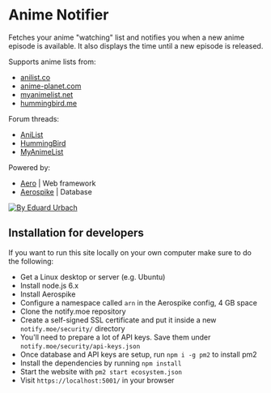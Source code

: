 # Anime Notifier

Fetches your anime "watching" list and notifies you when a new anime episode is available. It also displays the time until a new episode is released.

Supports anime lists from:
- [anilist.co](https://anilist.co)
- [anime-planet.com](http://anime-planet.com)
- [myanimelist.net](http://myanimelist.net)
- [hummingbird.me](https://hummingbird.me)

Forum threads:
- [AniList](http://anilist.co/forum/thread/64)
- [HummingBird](https://forums.hummingbird.me/t/16787)
- [MyAnimeList](http://myanimelist.net/forum/?topicid=1175519)

Powered by:
- [Aero](https://github.com/aerojs/aero) | Web framework
- [Aerospike](https://github.com/aerospike) | Database

[![By Eduard Urbach](http://forthebadge.com/images/badges/built-with-love.svg)](https://github.com/blitzprog)

## Installation for developers

If you want to run this site locally on your own computer make sure to do the following:

* Get a Linux desktop or server (e.g. Ubuntu)
* Install node.js 6.x
* Install Aerospike
* Configure a namespace called `arn` in the Aerospike config, 4 GB space
* Clone the notify.moe repository
* Create a self-signed SSL certificate and put it inside a new `notify.moe/security/` directory
* You'll need to prepare a lot of API keys. Save them under `notify.moe/security/api-keys.json`
* Once database and API keys are setup, run `npm i -g pm2` to install pm2
* Install the dependencies by running `npm install`
* Start the website with `pm2 start ecosystem.json`
* Visit `https://localhost:5001/` in your browser